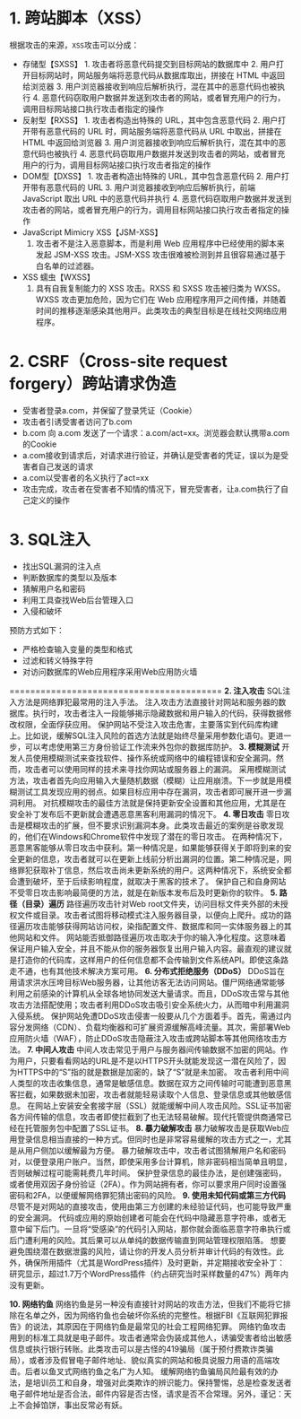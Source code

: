 # **1. 跨站脚本（XSS）**
根据攻击的来源，`XSS`攻击可以分成：

- 存储型【SXSS】
		1.  攻击者将恶意代码提交到目标网站的数据库中
		2.  用户打开目标网站时，网站服务端将恶意代码从数据库取出，拼接在 HTML 中返回给浏览器
		3.  用户浏览器接收到响应后解析执行，混在其中的恶意代码也被执行
		4.  恶意代码窃取用户数据并发送到攻击者的网站，或者冒充用户的行为，调用目标网站接口执行攻击者指定的操作
- 反射型【RXSS】
		1.  攻击者构造出特殊的 URL，其中包含恶意代码
		2.  用户打开带有恶意代码的 URL 时，网站服务端将恶意代码从 URL 中取出，拼接在 HTML 中返回给浏览器
		3.  用户浏览器接收到响应后解析执行，混在其中的恶意代码也被执行
		4.  恶意代码窃取用户数据并发送到攻击者的网站，或者冒充用户的行为，调用目标网站接口执行攻击者指定的操作
- DOM型【DXSS】
	 	1.  攻击者构造出特殊的 URL，其中包含恶意代码
	 	2.  用户打开带有恶意代码的 URL
	 	3.  用户浏览器接收到响应后解析执行，前端 JavaScript 取出 URL 中的恶意代码并执行
	 	4.  恶意代码窃取用户数据并发送到攻击者的网站，或者冒充用户的行为，调用目标网站接口执行攻击者指定的操作
- JavaScript Mimicry XSS【JSM-XSS】
  	1. 攻击者不是注⼊恶意脚本，⽽是利⽤ Web 应⽤程序中已经使⽤的脚本来发起 JSM-XSS 攻击。JSM-XSS 攻击很难被检测到并且很容易通过基于⽩名单的过滤器。
- XSS 蠕⾍【WXSS】
  	1. 具有⾃我复制能⼒的 XSS 攻击。RXSS 和 SXSS 攻击被归类为 WXSS。WXSS 攻击更加危险，因为它们在 Web 应⽤程序⽤⼾之间传播，并随着时间的推移逐渐感染其他⽤⼾。此类攻击的典型⽬标是在线社交⽹络应⽤程序。

# **2. CSRF（Cross-site request forgery）跨站请求伪造**

-   受害者登录a.com，并保留了登录凭证（Cookie）
-   攻击者引诱受害者访问了b.com
-   b.com 向 a.com 发送了一个请求：a.com/act=xx。浏览器会默认携带a.com的Cookie
-   a.com接收到请求后，对请求进行验证，并确认是受害者的凭证，误以为是受害者自己发送的请求
-   a.com以受害者的名义执行了act=xx
-   攻击完成，攻击者在受害者不知情的情况下，冒充受害者，让a.com执行了自己定义的操作

# **3. SQL注入**

-   找出SQL漏洞的注入点
-   判断数据库的类型以及版本
-   猜解用户名和密码
-   利用工具查找Web后台管理入口
-   入侵和破坏

预防方式如下：
-   严格检查输入变量的类型和格式
-   过滤和转义特殊字符
-   对访问数据库的Web应用程序采用Web应用防火墙




=========================================
**2. 注入攻击**
	SQL注入方法是网络罪犯最常用的注入手法。
	注入攻击方法直接针对网站和服务器的数据库。执行时，攻击者注入一段能够揭示隐藏数据和用户输入的代码，获得数据修改权限，全面俘获应用。
	保护网站不受注入攻击危害，主要落实到代码库构建上。比如说，缓解SQL注入风险的首选方法就是始终尽量采用参数化语句。更进一步，可以考虑使用第三方身份验证工作流来外包你的数据库防护。
**3. 模糊测试**
	开发人员使用模糊测试来查找软件、操作系统或网络中的编程错误和安全漏洞。然而，攻击者可以使用同样的技术来寻找你网站或服务器上的漏洞。
	采用模糊测试方法，攻击者首先向应用输入大量随机数据（模糊）让应用崩溃。下一步就是用模糊测试工具发现应用的弱点。如果目标应用中存在漏洞，攻击者即可展开进一步漏洞利用。
	对抗模糊攻击的最佳方法就是保持更新安全设置和其他应用，尤其是在安全补丁发布后不更新就会遭遇恶意黑客利用漏洞的情况下。
**4. 零日攻击**
	零日攻击是模糊攻击的扩展，但不要求识别漏洞本身。此类攻击最近的案例是谷歌发现的，他们在Windows和Chrome软件中发现了潜在的零日攻击。
	在两种情况下，恶意黑客能够从零日攻击中获利。第一种情况是，如果能够获得关于即将到来的安全更新的信息，攻击者就可以在更新上线前分析出漏洞的位置。第二种情况是，网络罪犯获取补丁信息，然后攻击尚未更新系统的用户。这两种情况下，系统安全都会遭到破坏，至于后续影响程度，就取决于黑客的技术了。
	保护自己和自身网站不受零日攻击影响最简便的方法，就是在新版本发布后及时更新你的软件。
**5. 路径（目录）遍历**
	路径遍历攻击针对Web root文件夹，访问目标文件夹外部的未授权文件或目录。攻击者试图将移动模式注入服务器目录，以便向上爬升。成功的路径遍历攻击能够获得网站访问权，染指配置文件、数据库和同一实体服务器上的其他网站和文件。
	网站能否抵御路径遍历攻击取决于你的输入净化程度。这意味着保证用户输入安全，并且不能从你的服务器恢复出用户输入内容。最直观的建议就是打造你的代码库，这样用户的任何信息都不会传输到文件系统API。即使这条路走不通，也有其他技术解决方案可用。
**6. 分布式拒绝服务（DDoS）**
	DDoS旨在用请求洪水压垮目标Web服务器，让其他访客无法访问网站。僵尸网络通常能够利用之前感染的计算机从全球各地协同发送大量请求。而且，DDoS攻击常与其他攻击方法搭配使用；攻击者利用DDoS攻击吸引安全系统火力，从而暗中利用漏洞入侵系统。
	保护网站免遭DDoS攻击侵害一般要从几个方面着手。首先，需通过内容分发网络（CDN）、负载均衡器和可扩展资源缓解高峰流量。其次，需部署Web应用防火墙（WAF），防止DDoS攻击隐蔽注入攻击或跨站脚本等其他网络攻击方法。
**7. 中间人攻击**
	中间人攻击常见于用户与服务器间传输数据不加密的网站。作为用户，只要看看网站的URL是不是以HTTPS开头就能发现这一潜在风险了，因为HTTPS中的“S”指的就是数据是加密的，缺了“S”就是未加密。
	攻击者利用中间人类型的攻击收集信息，通常是敏感信息。数据在双方之间传输时可能遭到恶意黑客拦截，如果数据未加密，攻击者就能轻易读取个人信息、登录信息或其他敏感信息。
	在网站上安装安全套接字层（SSL）就能缓解中间人攻击风险。SSL证书加密各方间传输的信息，攻击者即使拦截到了也无法轻易破解。现代托管提供商通常已经在托管服务包中配置了SSL证书。
**8. 暴力破解攻击**
	暴力破解攻击是获取Web应用登录信息相当直接的一种方式。但同时也是非常容易缓解的攻击方式之一，尤其是从用户侧加以缓解最为方便。
	暴力破解攻击中，攻击者试图猜解用户名和密码对，以便登录用户账户。当然，即使采用多台计算机，除非密码相当简单且明显，否则破解过程可能需耗费几年时间。
	保护登录信息的最佳办法，是创建强密码，或者使用双因子身份验证（2FA）。作为网站拥有者，你可以要求用户同时设置强密码和2FA，以便缓解网络罪犯猜出密码的风险。
**9. 使用未知代码或第三方代码**
	尽管不是对网站的直接攻击，使用由第三方创建的未经验证代码，也可能导致严重的安全漏洞。
	代码或应用的原始创建者可能会在代码中隐藏恶意字符串，或者无意中留下后门。一旦将“受感染”的代码引入网站，那你就会面临恶意字符串执行或后门遭利用的风险。其后果可以从单纯的数据传输直到网站管理权限陷落。
	想要避免围绕潜在数据泄露的风险，请让你的开发人员分析并审计代码的有效性。此外，确保所用插件（尤其是WordPress插件）及时更新，并定期接收安全补丁：研究显示，超过1.7万个WordPress插件（约占研究当时采样数量的47%）两年内没有更新。

**10. 网络钓鱼**
	网络钓鱼是另一种没有直接针对网站的攻击方法，但我们不能将它排除在名单之外，因为网络钓鱼也会破坏你系统的完整性。根据FBI《互联网犯罪报告》的说法，其原因在于网络钓鱼是最常见的社会工程网络犯罪。
	网络钓鱼攻击用到的标准工具就是电子邮件。攻击者通常会伪装成其他人，诱骗受害者给出敏感信息或执行银行转账。此类攻击可以是古怪的419骗局（属于预付费欺诈类骗局），或者涉及假冒电子邮件地址、貌似真实的网站和极具说服力用语的高端攻击。后者以鱼叉式网络钓鱼之名广为人知。
	缓解网络钓鱼骗局风险最有效的办法，是培训员工和自身，增强对此类欺诈的辨识能力。保持警惕，总是检查发送者电子邮件地址是否合法，邮件内容是否古怪，请求是否不合常理。另外，谨记：天上不会掉馅饼，事出反常必有妖。